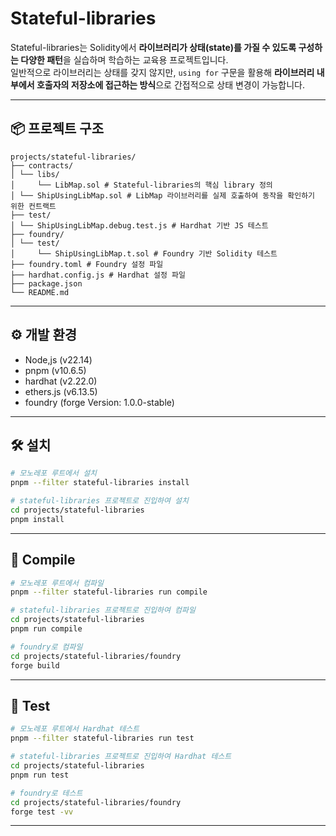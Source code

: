 # Stateful-libraries
Stateful-libraries는 Solidity에서 **라이브러리가 상태(state)를 가질 수 있도록 구성하는 다양한 패턴**을 실습하며 학습하는 교육용 프로젝트입니다.  
일반적으로 라이브러리는 상태를 갖지 않지만, `using for` 구문을 활용해 **라이브러리 내부에서 호출자의 저장소에 접근하는 방식**으로 간접적으로 상태 변경이 가능합니다.

---

## 📦 프로젝트 구조

```
projects/stateful-libraries/
├── contracts/
│ └── libs/
│     └── LibMap.sol # Stateful-libraries의 핵심 library 정의
│ └── ShipUsingLibMap.sol # LibMap 라이브러리를 실제 호출하여 동작을 확인하기 위한 컨트랙트
├── test/
│ └── ShipUsingLibMap.debug.test.js # Hardhat 기반 JS 테스트
├── foundry/
│ └── test/
│     └── ShipUsingLibMap.t.sol # Foundry 기반 Solidity 테스트
├── foundry.toml # Foundry 설정 파일
├── hardhat.config.js # Hardhat 설정 파일
├── package.json
└── README.md
```

---

## ⚙️ 개발 환경
- Node,js (v22.14)
- pnpm (v10.6.5)
- hardhat (v2.22.0)
- ethers.js (v6.13.5)
- foundry (forge Version: 1.0.0-stable)

---

## 🛠️ 설치
```bash
# 모노레포 루트에서 설치
pnpm --filter stateful-libraries install

# stateful-libraries 프로젝트로 진입하여 설치
cd projects/stateful-libraries
pnpm install
```

---

## 🧱 Compile
```bash
# 모노레포 루트에서 컴파일
pnpm --filter stateful-libraries run compile

# stateful-libraries 프로젝트로 진입하여 컴파일
cd projects/stateful-libraries
pnpm run compile

# foundry로 컴파일
cd projects/stateful-libraries/foundry
forge build
```

---

## 🧪 Test
```bash
# 모노레포 루트에서 Hardhat 테스트
pnpm --filter stateful-libraries run test

# stateful-libraries 프로젝트로 진입하여 Hardhat 테스트
cd projects/stateful-libraries
pnpm run test

# foundry로 테스트
cd projects/stateful-libraries/foundry
forge test -vv
```

---
